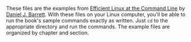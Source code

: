 These files are the examples from
[Efficient Linux at the Command Line](https://efficientlinux.com/)
by [Daniel J. Barrett](https://danieljbarrett.com/). With these files on your Linux computer,
you'll be able to run the book's sample commands exactly as
written. Just `cd` to the appropriate directory and run the
commands. The example files are organized by chapter and section.
